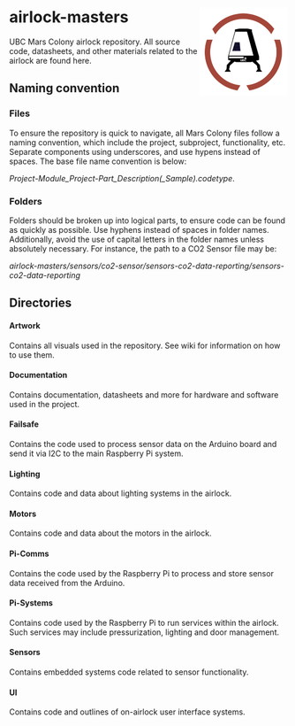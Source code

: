 # airlock-masters <img align="right" src="artwork/ubcmc-logo-transparent_small.png">
UBC Mars Colony airlock repository. All source code, datasheets, and other materials related to the airlock are found here.

## Naming convention

### Files
To ensure the repository is quick to navigate, all Mars Colony files follow a naming convention, which include the project, subproject, functionality, etc. Separate components using underscores, and use hypens instead of spaces. The base file name convention is below:

*Project-Module_Project-Part_Description(_Sample).codetype*.

### Folders
Folders should be broken up into logical parts, to ensure code can be found as quickly as possible. Use hyphens instead of spaces in folder names. Additionally, avoid the use of capital letters in the folder names unless absolutely necessary. For instance, the path to a CO2 Sensor file may be:

*airlock-masters/sensors/co2-sensor/sensors-co2-data-reporting/sensors-co2-data-reporting*

## Directories
#### Artwork
Contains all visuals used in the repository. See wiki for information on how to use them.

#### Documentation
Contains documentation, datasheets and more for hardware and software used in the project.

#### Failsafe
Contains the code used to process sensor data on the Arduino board and send it via I2C to the main Raspberry Pi system. 

#### Lighting
Contains code and data about lighting systems in the airlock.

#### Motors
Contains code and data about the motors in the airlock.

#### Pi-Comms
Contains the code used by the Raspberry Pi to process and store sensor data received from the Arduino.

#### Pi-Systems
Contains code used by the Raspberry Pi to run services within the airlock. Such services may include pressurization, lighting and door management.

#### Sensors
Contains embedded systems code related to sensor functionality.

#### UI
Contains code and outlines of on-airlock user interface systems.
